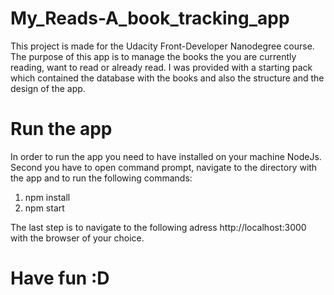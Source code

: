 # My_Reads-A_book_tracking_app

This project is made for the Udacity Front-Developer Nanodegree course. The purpose of this app is to manage the books the you are currently reading, want to read or already read. I was provided with a starting pack which contained the database with the books and also the structure and the design of the app. 

# Run the app 

In order to run the app you need to have installed on your machine NodeJs. Second you have to open command prompt, navigate to the directory with the app and to run the following commands: 
  1. npm install
  2. npm start
 
The last step is to navigate to the following adress http://localhost:3000 with the browser of your choice. 

# Have fun :D
